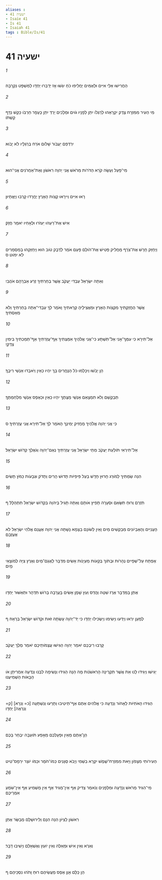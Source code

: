 ```yaml
---
aliases : 
- ישעיה 41
- Isaïe 41
- Is 41
- Isaiah 41
tags : Bible/Is/41
---
```


# ישעיה 41

###### 1
הַחֲרִישׁוּ אֵלַי אִיִּים וּלְאֻמִּים יַחֲלִיפוּ כֹחַ יִגְּשׁוּ אָז יְדַבֵּרוּ יַחְדָּו לַמִּשְׁפָּט נִקְרָבָה׃
###### 2
מִי הֵעִיר מִמִּזְרָח צֶדֶק יִקְרָאֵהוּ לְרַגְלֹו יִתֵּן לְפָנָיו גֹּויִם וּמְלָכִים יַרְדְּ יִתֵּן כֶּעָפָר חַרְבֹּו כְּקַשׁ נִדָּף קַשְׁתֹּו׃
###### 3
יִרְדְּפֵם יַעֲבֹור שָׁלֹום אֹרַח בְּרַגְלָיו לֹא יָבֹוא׃
###### 4
מִי־פָעַל וְעָשָׂה קֹרֵא הַדֹּרֹות מֵרֹאשׁ אֲנִי יְהוָה רִאשֹׁון וְאֶת־אַחֲרֹנִים אֲנִי־הוּא׃
###### 5
רָאוּ אִיִּים וְיִירָאוּ קְצֹות הָאָרֶץ יֶחֱרָדוּ קָרְבוּ וַיֶּאֱתָיוּן׃
###### 6
אִישׁ אֶת־רֵעֵהוּ יַעְזֹרוּ וּלְאָחִיו יֹאמַר חֲזָק׃
###### 7
וַיְחַזֵּק חָרָשׁ אֶת־צֹרֵף מַחֲלִיק פַּטִּישׁ אֶת־הֹולֶם פָּעַם אֹמֵר לַדֶּבֶק טֹוב הוּא וַיְחַזְּקֵהוּ בְמַסְמְרִים לֹא יִמֹּוט׃ ס
###### 8
וְאַתָּה יִשְׂרָאֵל עַבְדִּי יַעֲקֹב אֲשֶׁר בְּחַרְתִּיךָ זֶרַע אַבְרָהָם אֹהֲבִי׃
###### 9
אֲשֶׁר הֶחֱזַקְתִּיךָ מִקְצֹות הָאָרֶץ וּמֵאֲצִילֶיהָ קְרָאתִיךָ וָאֹמַר לְךָ עַבְדִּי־אַתָּה בְּחַרְתִּיךָ וְלֹא מְאַסְתִּיךָ׃
###### 10
אַל־תִּירָא כִּי עִמְּךָ־אָנִי אַל־תִּשְׁתָּע כִּי־אֲנִי אֱלֹהֶיךָ אִמַּצְתִּיךָ אַף־עֲזַרְתִּיךָ אַף־תְּמַכְתִּיךָ בִּימִין צִדְקִי׃
###### 11
הֵן יֵבֹשׁוּ וְיִכָּלְמוּ כֹּל הַנֶּחֱרִים בָּךְ יִהְיוּ כְאַיִן וְיֹאבְדוּ אַנְשֵׁי רִיבֶךָ׃
###### 12
תְּבַקְשֵׁם וְלֹא תִמְצָאֵם אַנְשֵׁי מַצֻּתֶךָ יִהְיוּ כְאַיִן וּכְאֶפֶס אַנְשֵׁי מִלְחַמְתֶּךָ׃
###### 13
כִּי אֲנִי יְהוָה אֱלֹהֶיךָ מַחֲזִיק יְמִינֶךָ הָאֹמֵר לְךָ אַל־תִּירָא אֲנִי עֲזַרְתִּיךָ׃ ס
###### 14
אַל־תִּירְאִי תֹּולַעַת יַעֲקֹב מְתֵי יִשְׂרָאֵל אֲנִי עֲזַרְתִּיךְ נְאֻם־יְהוָה וְגֹאֲלֵךְ קְדֹושׁ יִשְׂרָאֵל׃
###### 15
הִנֵּה שַׂמְתִּיךְ לְמֹורַג חָרוּץ חָדָשׁ בַּעַל פִּיפִיֹּות תָּדוּשׁ הָרִים וְתָדֹק וּגְבָעֹות כַּמֹּץ תָּשִׂים׃
###### 16
תִּזְרֵם וְרוּחַ תִּשָּׂאֵם וּסְעָרָה תָּפִיץ אֹותָם וְאַתָּה תָּגִיל בַּיהוָה בִּקְדֹושׁ יִשְׂרָאֵל תִּתְהַלָּל׃ ף
###### 17
הָעֲנִיִּים וְהָאֶבְיֹונִים מְבַקְשִׁים מַיִם וָאַיִן לְשֹׁונָם בַּצָּמָא נָשָׁתָּה אֲנִי יְהוָה אֶעֱנֵם אֱלֹהֵי יִשְׂרָאֵל לֹא אֶעֶזְבֵם׃
###### 18
אֶפְתַּח עַל־שְׁפָיִים נְהָרֹות וּבְתֹוךְ בְּקָעֹות מַעְיָנֹות אָשִׂים מִדְבָּר לַאֲגַם־מַיִם וְאֶרֶץ צִיָּה לְמֹוצָאֵי מָיִם׃
###### 19
אֶתֵּן בַּמִּדְבָּר אֶרֶז שִׁטָּה וַהֲדַס וְעֵץ שָׁמֶן אָשִׂים בָּעֲרָבָה בְּרֹושׁ תִּדְהָר וּתְאַשּׁוּר יַחְדָּו׃
###### 20
לְמַעַן יִרְאוּ וְיֵדְעוּ וְיָשִׂימוּ וְיַשְׂכִּילוּ יַחְדָּו כִּי יַד־יְהוָה עָשְׂתָה זֹּאת וּקְדֹושׁ יִשְׂרָאֵל בְּרָאָהּ׃ ף
###### 21
קָרְבוּ רִיבְכֶם יֹאמַר יְהוָה הַגִּישׁוּ עֲצֻמֹותֵיכֶם יֹאמַר מֶלֶךְ יַעֲקֹב׃
###### 22
יַגִּישׁוּ וְיַגִּידוּ לָנוּ אֵת אֲשֶׁר תִּקְרֶינָה הָרִאשֹׁנֹות מָה הֵנָּה הַגִּידוּ וְנָשִׂימָה לִבֵּנוּ וְנֵדְעָה אַחֲרִיתָן אֹו הַבָּאֹות הַשְׁמִיעֻנוּ׃
###### 23
הַגִּידוּ הָאֹתִיֹּות לְאָחֹור וְנֵדְעָה כִּי אֱלֹהִים אַתֶּם אַף־תֵּיטִיבוּ וְתָרֵעוּ וְנִשְׁתָּעָה [כ= וְנִרָא] [ק= וְנִרְאֶה] יַחְדָּו׃
###### 24
הֵן־אַתֶּם מֵאַיִן וּפָעָלְכֶם מֵאָפַע תֹּועֵבָה יִבְחַר בָּכֶם׃
###### 25
הַעִירֹותִי מִצָּפֹון וַיַּאת מִמִּזְרַח־שֶׁמֶשׁ יִקְרָא בִשְׁמִי וְיָבֹא סְגָנִים כְּמֹו־חֹמֶר וּכְמֹו יֹוצֵר יִרְמָס־טִיט׃
###### 26
מִי־הִגִּיד מֵרֹאשׁ וְנֵדָעָה וּמִלְּפָנִים וְנֹאמַר צַדִּיק אַף אֵין־מַגִּיד אַף אֵין מַשְׁמִיעַ אַף אֵין־שֹׁמֵעַ אִמְרֵיכֶם׃
###### 27
רִאשֹׁון לְצִיֹּון הִנֵּה הִנָּם וְלִירוּשָׁלִַם מְבַשֵּׂר אֶתֵּן׃
###### 28
וְאֵרֶא וְאֵין אִישׁ וּמֵאֵלֶּה וְאֵין יֹועֵץ וְאֶשְׁאָלֵם וְיָשִׁיבוּ דָבָר׃
###### 29
הֵן כֻּלָּם אָוֶן אֶפֶס מַעֲשֵׂיהֶם רוּחַ וָתֹהוּ נִסְכֵּיהֶם׃ ף
